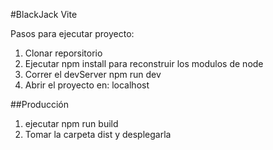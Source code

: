 #BlackJack Vite

Pasos para ejecutar proyecto:

1. Clonar reporsitorio
2. Ejecutar npm install para reconstruir los modulos de node
3. Correr el devServer npm run dev
4. Abrir el proyecto en: localhost

##Producción
1. ejecutar npm run build
2. Tomar la carpeta dist y desplegarla